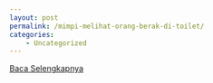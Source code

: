 ```yaml
---
layout: post
permalink: /mimpi-melihat-orang-berak-di-toilet/
categories:
    - Uncategorized
---
```


[Baca Selengkapnya](/04)